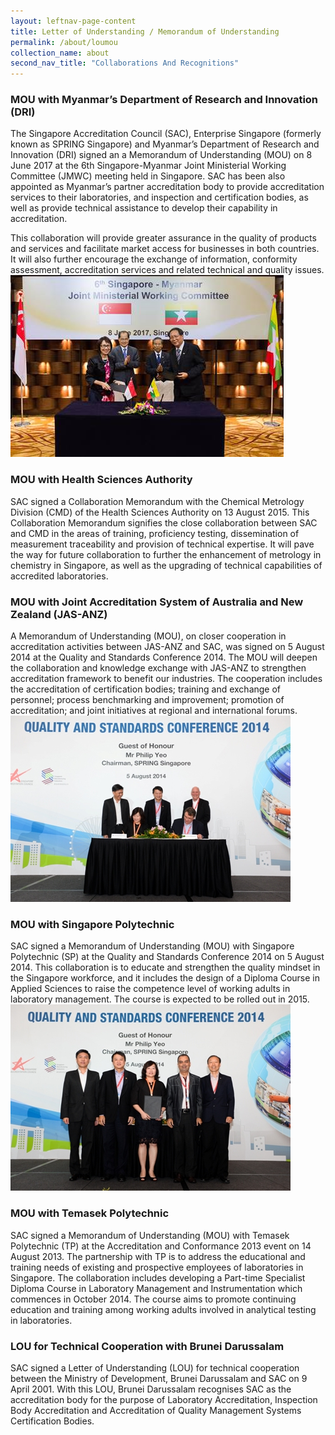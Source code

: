 ```yaml
---
layout: leftnav-page-content
title: Letter of Understanding / Memorandum of Understanding
permalink: /about/loumou
collection_name: about
second_nav_title: "Collaborations And Recognitions"
---
```


### MOU with Myanmar’s Department of Research and Innovation (DRI)
The Singapore Accreditation Council (SAC), Enterprise Singapore (formerly known as SPRING Singapore) and Myanmar’s Department of Research and Innovation (DRI) signed an a Memorandum of Understanding (MOU) on 8 June 2017 at the 6th Singapore-Myanmar Joint Ministerial Working Committee (JMWC) meeting held in Singapore. SAC has been also appointed as Myanmar’s partner accreditation body to provide accreditation services to their laboratories, and inspection and certification bodies, as well as provide technical assistance to develop their capability in accreditation.
 
This collaboration will provide greater assurance in the quality of products and services and facilitate market access for businesses in both countries. It will also further encourage the exchange of information, conformity assessment, accreditation services and related technical and quality issues.  
![Photo of MoU signing with Myanmar](/images/Myanmar_MOU.png)

### MOU with Health Sciences Authority
SAC signed a Collaboration Memorandum with the Chemical Metrology Division (CMD) of the Health Sciences Authority on 13 August 2015. This Collaboration Memorandum signifies the close collaboration between SAC and CMD in the areas of training, proficiency testing, dissemination of measurement traceability  and provision of technical expertise. It will pave the way for future collaboration to further the enhancement of metrology in chemistry in Singapore, as well as the upgrading of technical capabilities of accredited laboratories.
 
### MOU with Joint Accreditation System of Australia and New Zealand (JAS-ANZ)
A Memorandum of Understanding (MOU), on closer cooperation in accreditation activities between JAS-ANZ and SAC, was signed on 5 August 2014 at the Quality and Standards Conference 2014. The MOU will deepen the collaboration and knowledge exchange with JAS-ANZ to strengthen accreditation framework to benefit our industries. The cooperation includes the accreditation of certification bodies; training and exchange of personnel; process benchmarking and improvement; promotion of accreditation; and joint initiatives at regional and international forums. 
![Photo of MoU signing with JAS-ANZ](/images/MOU%20with%20JAS-ANZ.jpg)

### MOU with Singapore Polytechnic   
SAC signed a Memorandum of Understanding (MOU) with Singapore Polytechnic (SP) at the Quality and Standards Conference 2014 on 5 August 2014.  This collaboration is to educate and strengthen the quality mindset in the Singapore workforce, and it includes the design of a Diploma Course in Applied Sciences to raise the competence level of working adults in laboratory management. The course is expected to be rolled out in 2015.  
![Photo of MoU signing with SP](/images/MOU%20with%20SP.jpg)

### MOU with Temasek Polytechnic 
SAC signed a Memorandum of Understanding (MOU) with Temasek Polytechnic (TP) at the Accreditation and Conformance 2013 event on 14 August 2013. The partnership with TP is to address the educational and training needs of existing and prospective employees of laboratories in Singapore. The collaboration includes developing a Part-time Specialist Diploma Course in Laboratory Management and Instrumentation which commences in October 2014.  The course aims to promote continuing education and training among working adults involved in analytical testing in laboratories.
 
### LOU for Technical Cooperation with Brunei Darussalam
SAC signed a Letter of Understanding (LOU) for technical cooperation between the Ministry of Development, Brunei Darussalam and SAC on 9 April 2001. With this LOU, Brunei Darussalam recognises SAC as the accreditation body for the purpose of Laboratory Accreditation, Inspection Body Accreditation and Accreditation of Quality Management Systems Certification Bodies. 
